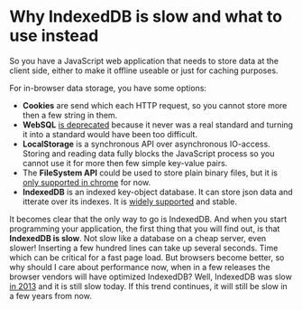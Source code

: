 # Why IndexedDB is slow and what to use instead

So you have a JavaScript web application that needs to store data at the client side, either to make it offline useable or just for caching purposes.

For in-browser data storage, you have some options:

- **Cookies** are send which each HTTP request, so you cannot store more then a few string in them.
- **WebSQL** [is deprecated](https://hacks.mozilla.org/2010/06/beyond-html5-database-apis-and-the-road-to-indexeddb/) because it never was a real standard and turning it into a standard would have been too difficult.
- **LocalStorage** is a synchronous API over asynchronous IO-access. Storing and reading data fully blocks the JavaScript process so you cannot use it for more then few simple key-value pairs.
- The **FileSystem API** could be used to store plain binary files, but it is [only supported in chrome](https://caniuse.com/filesystem) for now.
- **IndexedDB** is an indexed key-object database. It can store json data and itterate over its indexes. It is [widely supported](https://caniuse.com/indexeddb) and stable.

It becomes clear that the only way to go is IndexedDB. And when you start programming your application, the first thing that you will find out, is that **IndexedDB is slow**. Not slow like a database on a cheap server, even slower! Inserting a few hundred lines can take up several seconds. Time which can be critical for a fast page load. But browsers become better, so why should I care about performance now, when in a few releases the browser vendors will have optimized IndexedDB? Well, IndexedDB was slow [in 2013](https://www.researchgate.net/publication/281065948_Performance_Testing_and_Comparison_of_Client_Side_Databases_Versus_Server_Side) and it is still slow today. If this trend continues, it will still be slow in a few years from now.



